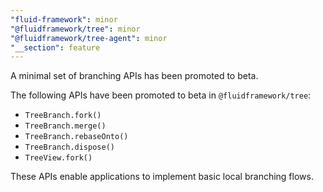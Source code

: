 ```yaml
---
"fluid-framework": minor
"@fluidframework/tree": minor
"@fluidframework/tree-agent": minor
"__section": feature
---
```

A minimal set of branching APIs has been promoted to beta.

The following APIs have been promoted to beta in `@fluidframework/tree`:

- `TreeBranch.fork()`
- `TreeBranch.merge()`
- `TreeBranch.rebaseOnto()`
- `TreeBranch.dispose()`
- `TreeView.fork()`

These APIs enable applications to implement basic local branching flows.
